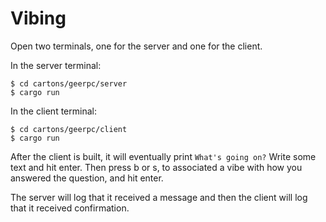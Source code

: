 # Vibing

Open two terminals, one for the server and one for the client.

In the server terminal:

```shell
$ cd cartons/geerpc/server
$ cargo run
```

In the client terminal:

```shell
$ cd cartons/geerpc/client
$ cargo run
```

After the client is built, it will eventually print `What's going on?` Write some text and hit enter. Then press b or s, to associated a vibe with how you answered the question, and hit enter.

The server will log that it received a message and then the client will log that it received confirmation.

